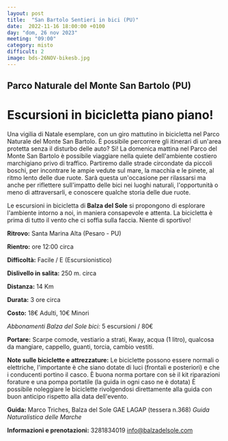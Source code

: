 ```yaml
---
layout: post
title:  "San Bartolo Sentieri in bici (PU)"
date:  2022-11-16 18:00:00 +0100
day: "dom, 26 nov 2023"
meeting: "09:00"
category: misto 
difficult: 2
image: bds-26NOV-bikesb.jpg
---
```


## Parco Naturale del Monte San Bartolo (PU)
# Escursioni in bicicletta piano piano!

Una vigilia di Natale esemplare, con un giro mattutino in bicicletta nel Parco Naturale del Monte San Bartolo.
È possibile percorrere gli itinerari di un'area protetta senza il disturbo delle auto? Si! La domenica mattina nel Parco del Monte San Bartolo è possibile viaggiare nella quiete dell'ambiente costiero marchigiano privo di traffico.
Partiremo dalle strade circondate da piccoli boschi, per incontrare le ampie vedute sul mare, la macchia e le pinete, al ritmo lento delle due ruote.
Sarà questa un'occasione per rilassarsi ma anche per riflettere sull'impatto delle bici nei luoghi naturali, l'opportunità o meno di attraversarli, e conoscere qualche storia delle due ruote.

Le escursioni in bicicletta di **Balza del Sole** si propongono di esplorare l'ambiente intorno a noi, in maniera consapevole e attenta.
La bicicletta è prima di tutto il vento che ci soffia sulla faccia. Niente di sportivo!

**Ritrovo:** Santa Marina Alta (Pesaro - PU)

**Rientro:** ore 12:00 circa 

**Difficoltà:** Facile / E (Escursionistico)

**Dislivello in salita:**  250 m. circa

**Distanza:** 14 Km

**Durata:** 3 ore circa

**Costo:** 18€ Adulti, 10€ Minori

*Abbonamenti Balza del Sole bici:* 5 escursioni / 80€

**Portare:** Scarpe comode, vestiario a strati, Kway, acqua (1 litro), qualcosa da mangiare, cappello, guanti, torcia, cambio vestiti. 

**Note sulle biciclette e attrezzature:** Le biciclette possono essere normali o elettriche, l'importante è che siano dotate di luci (frontali e posteriori) e che i conducenti portino il casco.
È buona norma portare con sè il kit riparazioni forature e una pompa portatile (la guida in ogni caso ne è dotata)
È possibile noleggiare le biciclette rivolgendosi direttamente alla guida con buon anticipo rispetto alla data dell'evento.

**Guida:** Marco Triches, Balza del Sole GAE LAGAP (tessera n.368)
*Guida Naturalistica delle Marche*

**Informazioni e prenotazioni:** 3281834019 info@balzadelsole.com
